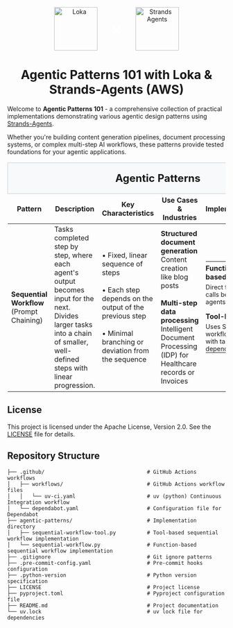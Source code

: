 <div align="center" style="display: flex; align-items: center; justify-content: center; gap: 30px;">

  <a href="https://loka.com">
    <img src="https://media.licdn.com/dms/image/v2/D4D0BAQGjlTZNkGk34w/company-logo_200_200/company-logo_200_200/0/1719824852415/loka_logo?e=2147483647&v=beta&t=b02H4t2HnGT1QvNFfSctVcPqMgaDojSW1OcJPA-Lk18"
         alt="Loka" height="100px">
  </a>

  <span style="color: white; font-size: 40px; font-weight: bold; display: flex; align-items: center; justify-content: center;">×</span>

  <a href="https://strandsagents.com">
    <img src="https://strandsagents.com/latest/assets/logo-github.svg"
         alt="Strands Agents" height="100px">
  </a>

</div>

<h1 align="center">
  Agentic Patterns 101 with Loka & Strands-Agents (AWS)
</h1>


Welcome to **Agentic Patterns 101** - a comprehensive collection of practical implementations demonstrating various agentic design patterns using [Strands-Agents](https://strandsagents.com).

Whether you're building content generation pipelines, document processing systems, or complex multi-step AI workflows, these patterns provide tested foundations for your agentic applications.

<table>
  <thead>
    <tr>
      <th colspan="6" style="text-align: center; font-size: 1.5em; padding: 20px; background-color: #f8f9fa; border: 2px solid #dee2e6;">
        <strong>Agentic Patterns</strong>
      </th>
    </tr>
    <tr>
      <th>Pattern</th>
      <th>Description</th>
      <th>Key Characteristics</th>
      <th>Use Cases & Industries</th>
      <th>Implementation</th>
      <th>File Paths</th>
    </tr>
  </thead>
  <tbody>
    <tr>
      <td><strong>Sequential Workflow</strong><br>(Prompt Chaining)</td>
      <td>
        Tasks completed step by step, where each agent's output becomes input for the next. Divides larger tasks into a chain of smaller, well-defined steps with linear progression.
      </td>
      <td>
        • Fixed, linear sequence of steps<br><br>
        • Each step depends on the output of the previous step<br><br>
        • Minimal branching or deviation from the sequence
      </td>
      <td>
        <strong>Structured document generation</strong><br>
        Content creation like blog posts
        <br><br>
        <strong>Multi-step data processing</strong><br>
        Intelligent Document Processing (IDP) for Healthcare records or Invoices
      </td>
      <td>
        <table style="border: none; margin: 0;">
          <tr style="border: none;">
            <td style="border: none; padding: 5px 0;"><strong>Function-based</strong></td>
          </tr>
          <tr style="border: none;">
            <td style="border: none; padding: 0 0 10px 0; font-size: 0.9em;">Direct function calls between agents</td>
          </tr>
          <tr style="border: none;">
            <td style="border: none; padding: 5px 0;"><strong>Tool-based</strong></td>
          </tr>
          <tr style="border: none;">
            <td style="border: none; padding: 0; font-size: 0.9em;">Uses Strands workflow tool with task dependencies</td>
          </tr>
        </table>
      </td>
      <td>
        <table style="border: none; margin: 0;">
          <tr style="border: none;">
            <td style="border: none; padding: 5px 0;">
              <a href="./agentic-patterns/sequential-workflow.py"><code>sequential-workflow.py</code></a>
            </td>
          </tr>
          <tr style="border: none;">
            <td style="border: none; padding: 5px 0;">
              <a href="./agentic-patterns/sequential-workflow-tool.py"><code>sequential-workflow-tool.py</code></a>
            </td>
          </tr>
        </table>
      </td>
    </tr>
  </tbody>
</table>

## License

This project is licensed under the Apache License, Version 2.0. See the [LICENSE](LICENSE) file for details.

## Repository Structure

```
├── .github/                                 # GitHub Actions workflows
│   ├── workflows/                           # GitHub Actions workflow files
│   │   └── uv-ci.yaml                       # uv (python) Continuous Integration workflow
│   └── dependabot.yaml                      # Configuration file for Dependabot
├── agentic-patterns/                        # Implementation directory
│   ├── sequential-workflow-tool.py          # Tool-based sequential workflow implementation
│   └── sequential-workflow.py               # Function-based sequential workflow implementation
├── .gitignore                               # Git ignore patterns
├── .pre-commit-config.yaml                  # Pre-commit hooks configuration
├── .python-version                          # Python version specification
├── LICENSE                                  # Project license
├── pyproject.toml                           # Pyproject configuration file
├── README.md                                # Project documentation
└── uv.lock                                  # uv lock file for dependencies
```
